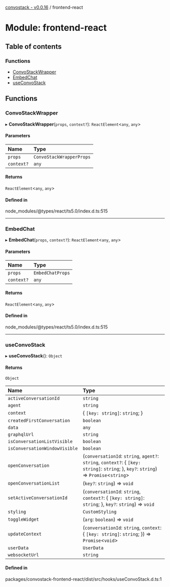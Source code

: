[convostack - v0.0.16](../README.md) / frontend-react

# Module: frontend-react

## Table of contents

### Functions

- [ConvoStackWrapper](frontend_react.md#convostackwrapper)
- [EmbedChat](frontend_react.md#embedchat)
- [useConvoStack](frontend_react.md#useconvostack)

## Functions

### ConvoStackWrapper

▸ **ConvoStackWrapper**(`props`, `context?`): `ReactElement`<`any`, `any`\>

#### Parameters

| Name | Type |
| :------ | :------ |
| `props` | `ConvoStackWrapperProps` |
| `context?` | `any` |

#### Returns

`ReactElement`<`any`, `any`\>

#### Defined in

node_modules/@types/react/ts5.0/index.d.ts:515

___

### EmbedChat

▸ **EmbedChat**(`props`, `context?`): `ReactElement`<`any`, `any`\>

#### Parameters

| Name | Type |
| :------ | :------ |
| `props` | `EmbedChatProps` |
| `context?` | `any` |

#### Returns

`ReactElement`<`any`, `any`\>

#### Defined in

node_modules/@types/react/ts5.0/index.d.ts:515

___

### useConvoStack

▸ **useConvoStack**(): `Object`

#### Returns

`Object`

| Name | Type |
| :------ | :------ |
| `activeConversationId` | `string` |
| `agent` | `string` |
| `context` | { `[key: string]`: `string`;  } |
| `createdFirstConversation` | `boolean` |
| `data` | `any` |
| `graphqlUrl` | `string` |
| `isConversationListVisible` | `boolean` |
| `isConversationWindowVisible` | `boolean` |
| `openConversation` | (`conversationId`: `string`, `agent?`: `string`, `context?`: { `[key: string]`: `string`;  }, `key?`: `string`) => `Promise`<`string`\> |
| `openConversationList` | (`key?`: `string`) => `void` |
| `setActiveConversationId` | (`conversationId`: `string`, `context?`: { `[key: string]`: `string`;  }, `key?`: `string`) => `void` |
| `styling` | `CustomStyling` |
| `toggleWidget` | (`arg`: `boolean`) => `void` |
| `updateContext` | (`conversationId`: `string`, `context`: { `[key: string]`: `string`;  }) => `Promise`<`void`\> |
| `userData` | `UserData` |
| `websocketUrl` | `string` |

#### Defined in

packages/convostack-frontend-react/dist/src/hooks/useConvoStack.d.ts:1

